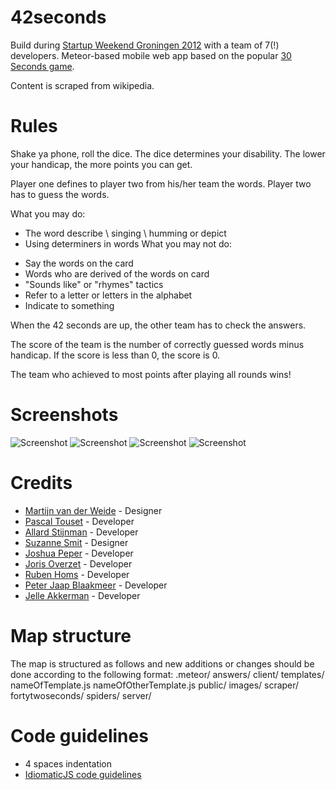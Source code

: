 42seconds
=========

Build during [Startup Weekend Groningen
2012](http://groningen.startupweekend.org/) with a team of 7(!) developers.
Meteor-based mobile web app based on the popular [30 Seconds
game](http://en.wikipedia.org/wiki/30_Seconds_%28game%29).

Content is scraped from wikipedia.

# Rules
Shake ya phone, roll the dice. The dice determines your disability. The lower your handicap, the more points you can get.

Player one defines to player two from his/her team the words. Player two has to guess the words.

What you may do:
+ The word describe \ singing \ humming or depict
+ Using determiners in words
What you may not do:
- Say the words on the card
- Words who are derived of the words on card
- "Sounds like" or "rhymes" tactics
- Refer to a letter or letters in the alphabet
- Indicate to something

When the 42 seconds are up, the other team has to check the answers.

The score of the team is the number of correctly guessed words minus handicap. If the score is less than 0, the score is 0.

The team who achieved to most points after playing all rounds wins!

# Screenshots
![Screenshot](http://jellea.github.com/42seconds/images/scrn2.png)
![Screenshot](http://jellea.github.com/42seconds/images/scrn4.png)
![Screenshot](http://jellea.github.com/42seconds/images/scrn5.png)
![Screenshot](http://jellea.github.com/42seconds/images/scrn8.png)

# Credits
* [Martijn van der Weide](http://m.vdwei.de/) - Designer
* [Pascal Touset](https://github.com/ptouset) - Developer
* [Allard Stijnman](https://github.com/snoepkast) - Developer
* [Suzanne Smit](http://twitter.com/suzannesmit) - Designer
* [Joshua Peper](https://github.com/zout) - Developer
* [Joris Overzet](https://github.com/jorisoverzet) - Developer
* [Ruben Homs](https://github.com/RubenHoms) - Developer
* [Peter Jaap Blaakmeer](https://github.com/peterjaap) - Developer
* [Jelle Akkerman](https://github.com/jellea) - Developer

# Map structure
The map is structured as follows and new additions or changes should be done according to the following format:
.meteor/
answers/
client/
    templates/
        nameOfTemplate.js
        nameOfOtherTemplate.js
public/
    images/
scraper/
    fortytwoseconds/
        spiders/
server/

# Code guidelines
- 4 spaces indentation
- [IdiomaticJS code guidelines](https://github.com/rwldrn/idiomatic.js#readme)
